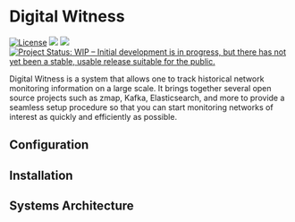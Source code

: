 # Digital Witness

[![License](https://img.shields.io/badge/license-MIT-green)](./LICENSE)
![](https://img.shields.io/badge/Maintained%3F-yes-green.svg)
![](https://github.com/Psmths/digital-witness/actions/workflows/docker-image.yml/badge.svg)
[![Project Status: WIP – Initial development is in progress, but there has not yet been a stable, usable release suitable for the public.](https://www.repostatus.org/badges/latest/wip.svg)](https://www.repostatus.org/#wip)

Digital Witness is a system that allows one to track historical network monitoring information on a large scale. It brings together several open source projects such as zmap, Kafka, Elasticsearch, and more to provide a seamless setup procedure so that you can start monitoring networks of interest as quickly and efficiently as possible.

## Configuration

## Installation

## Systems Architecture
